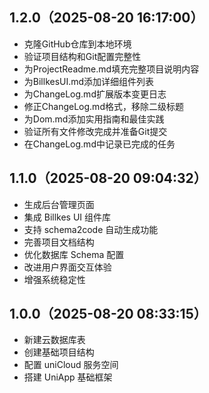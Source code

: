 ## 1.2.0（2025-08-20 16:17:00）
- 克隆GitHub仓库到本地环境
- 验证项目结构和Git配置完整性
- 为ProjectReadme.md填充完整项目说明内容
- 为BillkesUI.md添加详细组件列表
- 为ChangeLog.md扩展版本变更日志
- 修正ChangeLog.md格式，移除二级标题
- 为Dom.md添加实用指南和最佳实践
- 验证所有文件修改完成并准备Git提交
- 在ChangeLog.md中记录已完成的任务

## 1.1.0（2025-08-20 09:04:32）
- 生成后台管理页面
- 集成 Billkes UI 组件库
- 支持 schema2code 自动生成功能
- 完善项目文档结构
- 优化数据库 Schema 配置
- 改进用户界面交互体验
- 增强系统稳定性

## 1.0.0（2025-08-20 08:33:15）
- 新建云数据库表
- 创建基础项目结构
- 配置 uniCloud 服务空间
- 搭建 UniApp 基础框架